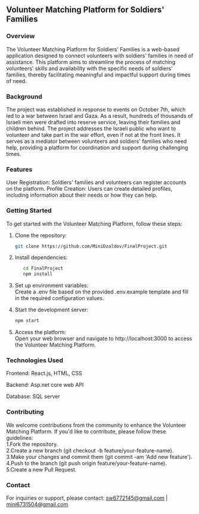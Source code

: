 ## Volunteer Matching Platform for Soldiers' Families

### Overview
The Volunteer Matching Platform for Soldiers' Families is a web-based application designed to connect volunteers with soldiers' families in need of assistance. This platform aims to streamline the process of matching volunteers' skills and availability with the specific needs of soldiers' families, thereby facilitating meaningful and impactful support during times of need.

### Background
The project was established in response to events on October 7th, which led to a war between Israel and Gaza. As a result, hundreds of thousands of Israeli men were drafted into reserve service, leaving their families and children behind. The project addresses the Israeli public who want to volunteer and take part in the war effort, even if not at the front lines. It serves as a mediator between volunteers and soldiers' families who need help, providing a platform for coordination and support during challenging times.

### Features
User Registration: Soldiers' families and volunteers can register accounts on the platform.
Profile Creation: Users can create detailed profiles, including information about their needs or how they can help.

### Getting Started
To get started with the Volunteer Matching Platform, follow these steps:

1. Clone the repository:

   ```bash
   git clone https://github.com/MiniDzaldov/FinalProject.git

2. Install dependencies:

   ```bash
      cd FinalProject
      npm install

3. Set up environment variables:<br>
Create a .env file based on the provided .env.example template and fill in the required configuration values.

4. Start the development server:

   ```bash
   npm start


6. Access the platform:<br>
Open your web browser and navigate to http://localhost:3000 to access the Volunteer Matching Platform.

### Technologies Used
Frontend: React.js, HTML, CSS

Backend: Asp.net core web API

Database: SQL server<br>

### Contributing
We welcome contributions from the community to enhance the Volunteer Matching Platform. If you'd like to contribute, please follow these guidelines:<br>
1.Fork the repository.<br>
2.Create a new branch (git checkout -b feature/your-feature-name).<br>
3.Make your changes and commit them (git commit -am 'Add new feature').<br>
4.Push to the branch (git push origin feature/your-feature-name).<br>
5.Create a new Pull Request.

### Contact
For inquiries or support, please contact:   sw6772145@gmail.com   |   mini6731504@gmail.com










